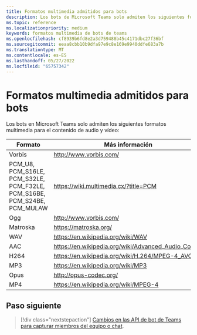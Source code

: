 ```yaml
---
title: Formatos multimedia admitidos para bots
description: Los bots de Microsoft Teams solo admiten los siguientes formatos multimedia para el contenido de audio y vídeo.
ms.topic: reference
ms.localizationpriority: medium
keywords: formatos multimedia de bots de teams
ms.openlocfilehash: cf8939b6fd8e2a3d759488b45c4171dbc27f36bf
ms.sourcegitcommit: eeaa8cbb10b9dfa97e9c8e169e9940ddfe683a7b
ms.translationtype: MT
ms.contentlocale: es-ES
ms.lasthandoff: 05/27/2022
ms.locfileid: "65757342"
---
```

# <a name="supported-media-formats-for-bots"></a>Formatos multimedia admitidos para bots

Los bots en Microsoft Teams solo admiten los siguientes formatos multimedia para el contenido de audio y vídeo:

| Formato | Más información |
| --- | --- |
| Vorbis | http://www.vorbis.com/ |
| PCM_U8, PCM_S16LE, PCM_S32LE, PCM_F32LE, PCM_S16BE, PCM_S24BE, PCM_MULAW | https://wiki.multimedia.cx/?title=PCM |
| Ogg | http://www.vorbis.com/ |
| Matroska | https://matroska.org/ |
| WAV | https://en.wikipedia.org/wiki/WAV |
| AAC | https://en.wikipedia.org/wiki/Advanced_Audio_Coding |
| H264 | https://en.wikipedia.org/wiki/H.264/MPEG-4_AVC |
| MP3 | https://en.wikipedia.org/wiki/MP3 |
| Opus | http://opus-codec.org/ |
| MP4 | https://en.wikipedia.org/wiki/MPEG-4 |

## <a name="next-step"></a>Paso siguiente

> [!div class="nextstepaction"]
> [Cambios en las API de bot de Teams para capturar miembros del equipo o chat](~/resources/team-chat-member-api-changes.md).
